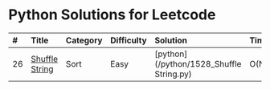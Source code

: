 # Python Solutions for Leetcode

| \# | Title | Category | Difficulty | Solution | Time | Space |
| :--- | :--- | :--- | :--- | :--- | :--- | :--- |
| 26 | [Shuffle String](https://leetcode.com/problems/shuffle-string/) | Sort | Easy | [python](/python/1528_Shuffle String.py) | O\(N\) | O\(1\) |


